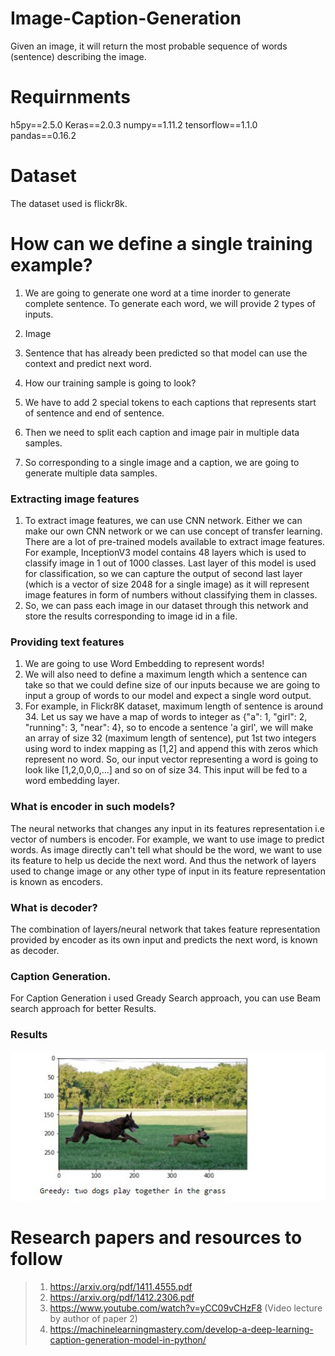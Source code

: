 # Image-Caption-Generation
Given an image, it will return the most probable sequence of words (sentence) describing the image.




# Requirnments
h5py==2.5.0
Keras==2.0.3
numpy==1.11.2
tensorflow==1.1.0
pandas==0.16.2

# Dataset

The dataset used is flickr8k.



# How can we define a single training example?



1. We are going to generate one word at a time inorder to generate complete sentence. To generate each word, we will provide 2 types of inputs.
1. Image
2. Sentence that has already been predicted so that model can use the context and predict next word.
2. How our training sample is going to look?
1. We have to add 2 special tokens to each captions that represents start of sentence and end of sentence.
2. Then we need to split each caption and image pair in multiple data samples.

3. So corresponding to a single image and a caption, we are going to generate multiple data samples.




### Extracting image features
1. To extract image features, we can use CNN network. Either we can make our own CNN network or we can use concept of transfer learning. There are a lot of pre-trained models available to extract image features. For example, InceptionV3 model contains 48 layers which is used to classify image in 1 out of 1000 classes. Last layer of this model is used for classification, so we can capture the output of second last layer (which is a vector of size 2048 for a single image) as it will represent image features in form of numbers without classifying them in classes.
2. So, we can pass each image in our dataset through this network and store the results corresponding to image id in a file.



### Providing text features
1. We are going to use Word Embedding to represent words!
2. We will also need to define a maximum length which a sentence can take so that we could define size of our inputs because we are going to input a group of words to our model and expect a single word output.
3. For example, in Flickr8K dataset, maximum length of sentence is around 34. Let us say we have a map of words to integer as {"a": 1, "girl": 2, "running": 3, "near": 4}, so to encode a sentence 'a girl', we will make an array of size 32 (maximum length of sentence), put 1st two integers using word to index mapping as [1,2] and append this with zeros which represent no word. So, our input vector representing a word is going to look like [1,2,0,0,0,...] and so on of size 34. This input will be fed to a word embedding layer.




### What is encoder in such models?
The neural networks that changes any input in its features representation i.e vector of numbers is encoder. For example, we want to use image to predict words. As image directly can't tell what should be the word, we want to use its feature to help us decide the next word. And thus the network of layers used to change image or any other type of input in its feature representation is known as encoders.
### What is decoder?



The combination of layers/neural network that takes feature representation provided by encoder as its own input and predicts the next word, is known as decoder.



### Caption Generation.



For Caption Generation i used Gready Search approach, you can use Beam search approach for better Results.



### Results
<img src="https://github.com/VinitSR7/Image-Caption-Generation/blob/master/result.jpg?raw=true"> </img> <br>



# Research papers and resources to follow
> 1. https://arxiv.org/pdf/1411.4555.pdf
> 2. https://arxiv.org/pdf/1412.2306.pdf
> 3. https://www.youtube.com/watch?v=yCC09vCHzF8 (Video lecture by author of paper 2)
> 4. https://machinelearningmastery.com/develop-a-deep-learning-caption-generation-model-in-python/

